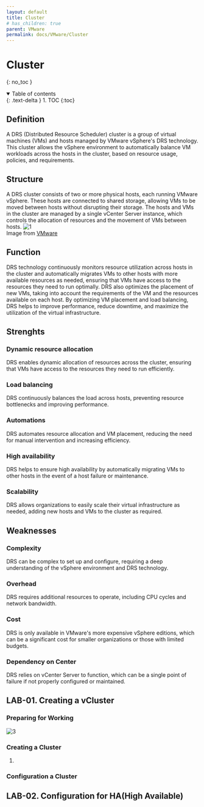 ```yaml
---
layout: default
title: Cluster
# has_children: true
parent: VMware
permalink: docs/VMware/Cluster
---
```


# Cluster
{: no_toc }

<details open markdown="block">  
  <summary>
    Table of contents
  </summary>
  {: .text-delta }
1. TOC  
{:toc}
</details>

## Definition  

A DRS (Distributed Resource Scheduler) cluster is a group of virtual machines (VMs) and hosts managed by VMware vSphere's DRS technology. This cluster allows the vSphere environment to automatically balance VM workloads across the hosts in the cluster, based on resource usage, policies, and requirements.  

## Structure  

A DRS cluster consists of two or more physical hosts, each running VMware vSphere. These hosts are connected to shared storage, allowing VMs to be moved between hosts without disrupting their storage. The hosts and VMs in the cluster are managed by a single vCenter Server instance, which controls the allocation of resources and the movement of VMs between hosts.
![1](/docs/VMware/DRS_Cluster/1.jpg)  
Image from [VMware](https://www.google.com/url?sa=i&url=https%3A%2F%2Fwww.vmware.com%2Fproducts%2Fvsphere%2Fdrs-dpm.html&psig=AOvVaw3kTRqZw8IjBba545v1IhIV&ust=1677567011563000&source=images&cd=vfe&ved=0CBEQjhxqFwoTCODimqCOtf0CFQAAAAAdAAAAABAQ)

## Function  

DRS technology continuously monitors resource utilization across hosts in the cluster and automatically migrates VMs to other hosts with more available resources as needed, ensuring that VMs have access to the resources they need to run optimally. DRS also optimizes the placement of new VMs, taking into account the requirements of the VM and the resources available on each host. By optimizing VM placement and load balancing, DRS helps to improve performance, reduce downtime, and maximize the utilization of the virtual infrastructure.  
<!-- ![2](/docs/VMware/DRS_Cluster/2.png)   -->

## Strenghts

### Dynamic resource allocation  

DRS enables dynamic allocation of resources across the cluster, ensuring that VMs have access to the resources they need to run efficiently.

### Load balancing

DRS continuously balances the load across hosts, preventing resource bottlenecks and improving performance.

### Automations  

DRS automates resource allocation and VM placement, reducing the need for manual intervention and increasing efficiency.  

### High availability  

DRS helps to ensure high availability by automatically migrating VMs to other hosts in the event of a host failure or maintenance.

### Scalability  

DRS allows organizations to easily scale their virtual infrastructure as needed, adding new hosts and VMs to the cluster as required.  

## Weaknesses

### Complexity  

DRS can be complex to set up and configure, requiring a deep understanding of the vSphere environment and DRS technology.

### Overhead

DRS requires additional resources to operate, including CPU cycles and network bandwidth.  

### Cost  

DRS is only available in VMware's more expensive vSphere editions, which can be a significant cost for smaller organizations or those with limited budgets.

### Dependency on Center  

DRS relies on vCenter Server to function, which can be a single point of failure if not properly configured or maintained.

## LAB-01. Creating a vCluster

### Preparing for Working  

![3](/docs/VMware/DRS_Cluster/3.png)

### Creating a Cluster  

1. 

### Configuration a Cluster  

## LAB-02. Configuration for HA(High Available)  


